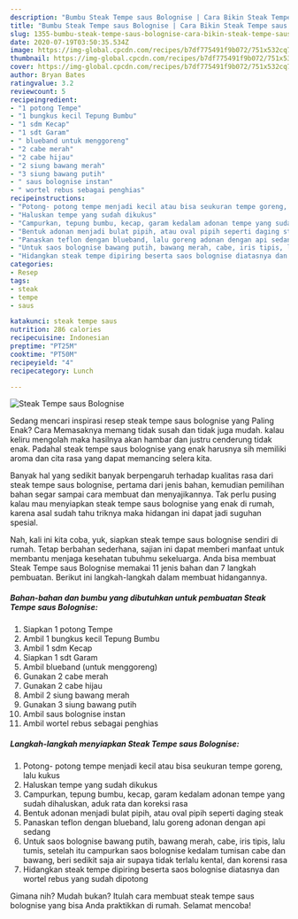 ```yaml
---
description: "Bumbu Steak Tempe saus Bolognise | Cara Bikin Steak Tempe saus Bolognise Yang Mudah Dan Praktis"
title: "Bumbu Steak Tempe saus Bolognise | Cara Bikin Steak Tempe saus Bolognise Yang Mudah Dan Praktis"
slug: 1355-bumbu-steak-tempe-saus-bolognise-cara-bikin-steak-tempe-saus-bolognise-yang-mudah-dan-praktis
date: 2020-07-19T03:50:35.534Z
image: https://img-global.cpcdn.com/recipes/b7df775491f9b072/751x532cq70/steak-tempe-saus-bolognise-foto-resep-utama.jpg
thumbnail: https://img-global.cpcdn.com/recipes/b7df775491f9b072/751x532cq70/steak-tempe-saus-bolognise-foto-resep-utama.jpg
cover: https://img-global.cpcdn.com/recipes/b7df775491f9b072/751x532cq70/steak-tempe-saus-bolognise-foto-resep-utama.jpg
author: Bryan Bates
ratingvalue: 3.2
reviewcount: 5
recipeingredient:
- "1 potong Tempe"
- "1 bungkus kecil Tepung Bumbu"
- "1 sdm Kecap"
- "1 sdt Garam"
- " blueband untuk menggoreng"
- "2 cabe merah"
- "2 cabe hijau"
- "2 siung bawang merah"
- "3 siung bawang putih"
- " saus bolognise instan"
- " wortel rebus sebagai penghias"
recipeinstructions:
- "Potong- potong tempe menjadi kecil atau bisa seukuran tempe goreng, lalu kukus"
- "Haluskan tempe yang sudah dikukus"
- "Campurkan, tepung bumbu, kecap, garam kedalam adonan tempe yang sudah dihaluskan, aduk rata dan koreksi rasa"
- "Bentuk adonan menjadi bulat pipih, atau oval pipih seperti daging steak"
- "Panaskan teflon dengan blueband, lalu goreng adonan dengan api sedang"
- "Untuk saos bolognise bawang putih, bawang merah, cabe, iris tipis, lalu tumis, setelah itu campurkan saos bolognise kedalam tumisan cabe dan bawang, beri sedikit saja air supaya tidak terlalu kental, dan korensi rasa"
- "Hidangkan steak tempe dipiring beserta saos bolognise diatasnya dan wortel rebus yang sudah dipotong"
categories:
- Resep
tags:
- steak
- tempe
- saus

katakunci: steak tempe saus 
nutrition: 286 calories
recipecuisine: Indonesian
preptime: "PT25M"
cooktime: "PT50M"
recipeyield: "4"
recipecategory: Lunch

---
```



![Steak Tempe saus Bolognise](https://img-global.cpcdn.com/recipes/b7df775491f9b072/751x532cq70/steak-tempe-saus-bolognise-foto-resep-utama.jpg)

Sedang mencari inspirasi resep steak tempe saus bolognise yang Paling Enak? Cara Memasaknya memang tidak susah dan tidak juga mudah. kalau keliru mengolah maka hasilnya akan hambar dan justru cenderung tidak enak. Padahal steak tempe saus bolognise yang enak harusnya sih memiliki aroma dan cita rasa yang dapat memancing selera kita.



Banyak hal yang sedikit banyak berpengaruh terhadap kualitas rasa dari steak tempe saus bolognise, pertama dari jenis bahan, kemudian pemilihan bahan segar sampai cara membuat dan menyajikannya. Tak perlu pusing kalau mau menyiapkan steak tempe saus bolognise yang enak di rumah, karena asal sudah tahu triknya maka hidangan ini dapat jadi suguhan spesial.


Nah, kali ini kita coba, yuk, siapkan steak tempe saus bolognise sendiri di rumah. Tetap berbahan sederhana, sajian ini dapat memberi manfaat untuk membantu menjaga kesehatan tubuhmu sekeluarga. Anda bisa membuat Steak Tempe saus Bolognise memakai 11 jenis bahan dan 7 langkah pembuatan. Berikut ini langkah-langkah dalam membuat hidangannya.

<!--inarticleads1-->

##### Bahan-bahan dan bumbu yang dibutuhkan untuk pembuatan Steak Tempe saus Bolognise:

1. Siapkan 1 potong Tempe
1. Ambil 1 bungkus kecil Tepung Bumbu
1. Ambil 1 sdm Kecap
1. Siapkan 1 sdt Garam
1. Ambil  blueband (untuk menggoreng)
1. Gunakan 2 cabe merah
1. Gunakan 2 cabe hijau
1. Ambil 2 siung bawang merah
1. Gunakan 3 siung bawang putih
1. Ambil  saus bolognise instan
1. Ambil  wortel rebus sebagai penghias




<!--inarticleads2-->

##### Langkah-langkah menyiapkan Steak Tempe saus Bolognise:

1. Potong- potong tempe menjadi kecil atau bisa seukuran tempe goreng, lalu kukus
1. Haluskan tempe yang sudah dikukus
1. Campurkan, tepung bumbu, kecap, garam kedalam adonan tempe yang sudah dihaluskan, aduk rata dan koreksi rasa
1. Bentuk adonan menjadi bulat pipih, atau oval pipih seperti daging steak
1. Panaskan teflon dengan blueband, lalu goreng adonan dengan api sedang
1. Untuk saos bolognise bawang putih, bawang merah, cabe, iris tipis, lalu tumis, setelah itu campurkan saos bolognise kedalam tumisan cabe dan bawang, beri sedikit saja air supaya tidak terlalu kental, dan korensi rasa
1. Hidangkan steak tempe dipiring beserta saos bolognise diatasnya dan wortel rebus yang sudah dipotong




Gimana nih? Mudah bukan? Itulah cara membuat steak tempe saus bolognise yang bisa Anda praktikkan di rumah. Selamat mencoba!
